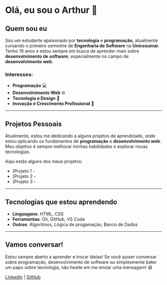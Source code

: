 
# Olá, eu sou o Arthur 👋

## Quem sou eu

Sou um estudante apaixonado por **tecnologia** e **programação**, atualmente cursando o primeiro semestre de **Engenharia de Software** na **Unicesumar**. Tenho 18 anos e estou sempre em busca de aprender mais sobre **desenvolvimento de software**, especialmente no campo de **desenvolvimento web**.

### Interesses:
- **Programação** 💻
- **Desenvolvimento Web** 🌐
- **Tecnologia e Design** 🎨
- **Inovação e Crescimento Profissional** 🚀

---

## Projetos Pessoais

Atualmente, estou me dedicando a alguns projetos de aprendizado, onde estou aplicando os fundamentos de **programação** e **desenvolvimento web**. Meu objetivo é sempre melhorar minhas habilidades e explorar novas tecnologias.

Aqui estão alguns dos meus projetos:

- [Projeto 1 - 
- [Projeto 2 - 
- [Projeto 3 - 

---

## Tecnologias que estou aprendendo

- **Linguagens**: HTML, CSS
- **Ferramentas**: Git, GitHub, VS Code
- **Outros**: Algoritmos, Lógica de progamação, Banco de Dados

---

## Vamos conversar!

Estou sempre aberto a aprender e trocar ideias! Se você quiser conversar sobre programação, desenvolvimento de software ou simplesmente bater um papo sobre tecnologia, não hesite em me enviar uma mensagem! 😄

[LinkedIn](https://www.linkedin.com/in/arthur-tanaka-78aa95334/) | [GitHub](https://github.com/seu-username)

